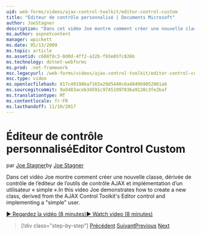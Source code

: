 ```yaml
---
uid: web-forms/videos/ajax-control-toolkit/editor-control-custom
title: "Éditeur de contrôle personnalisé | Documents Microsoft"
author: JoeStagner
description: "Dans cet vidéo Joe montre comment créer une nouvelle classe, dérivée de contrôle de l’éditeur de l’outils de contrôle AJAX et implémentation d’un utilisateur « simple »."
ms.author: aspnetcontent
manager: wpickett
ms.date: 05/13/2009
ms.topic: article
ms.assetid: c688f8c3-0d0d-4ff2-a32b-f93e05fc826b
ms.technology: dotnet-webforms
ms.prod: .net-framework
msc.legacyurl: /web-forms/videos/ajax-control-toolkit/editor-control-custom
msc.type: video
ms.openlocfilehash: 817c49198baf165a29d5440c6a4849b9052061a6
ms.sourcegitcommit: 9a9483aceb34591c97451997036a9120c3fe2baf
ms.translationtype: MT
ms.contentlocale: fr-FR
ms.lasthandoff: 11/10/2017
---
```

<a name="editor-control-custom"></a><span data-ttu-id="40b70-103">Éditeur de contrôle personnalisé</span><span class="sxs-lookup"><span data-stu-id="40b70-103">Editor Control Custom</span></span>
====================
<span data-ttu-id="40b70-104">par [Joe Stagner](https://github.com/JoeStagner)</span><span class="sxs-lookup"><span data-stu-id="40b70-104">by [Joe Stagner](https://github.com/JoeStagner)</span></span>

<span data-ttu-id="40b70-105">Dans cet vidéo Joe montre comment créer une nouvelle classe, dérivée de contrôle de l’éditeur de l’outils de contrôle AJAX et implémentation d’un utilisateur « simple ».</span><span class="sxs-lookup"><span data-stu-id="40b70-105">In this video Joe demonstrates how to create a new class, derived from the AJAX Control Toolkit's Editor control and implementing a "simple" user.</span></span>

[<span data-ttu-id="40b70-106">&#9654; Regardez la vidéo (8 minutes)</span><span class="sxs-lookup"><span data-stu-id="40b70-106">&#9654; Watch video (8 minutes)</span></span>](https://channel9.msdn.com/Blogs/ASP-NET-Site-Videos/editor-control-custom)

>[!div class="step-by-step"]
<span data-ttu-id="40b70-107">[Précédent](editor-control.md)
[Suivant](create-a-new-custom-extender.md)</span><span class="sxs-lookup"><span data-stu-id="40b70-107">[Previous](editor-control.md)
[Next](create-a-new-custom-extender.md)</span></span>
